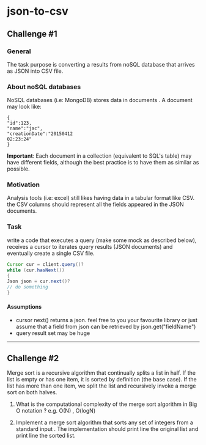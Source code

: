 # json-to-csv

##  Challenge #1

### General
The task purpose is converting a results from noSQL database that arrives as JSON into CSV file.

### About noSQL databases
NoSQL databases (i.e: MongoDB) stores data in documents . A document may look like:
```
{
"id":123,
"name":"jac",
"creationDate":"20150412
02:23:24"
}
```
**Important**: Each document in a collection (equivalent to SQL's table) may have different fields, although the best
practice is to have them as similar as possible.

### Motivation
Analysis tools (i.e: excel) still likes having data in a tabular format like CSV.
the CSV columns should represent all the fields appeared in the JSON documents.

### Task
write a code that executes a query (make some mock as described below), receives a cursor to iterates query results
(JSON documents) and eventually create a single CSV file.
```java
Cursor cur = client.query()?
while (cur.hasNext())
{
Json json = cur.next()?
// do something
}
```
#### Assumptions
+ cursor next() returns a json. feel free to you your favourite library or just assume that a field from json can be
retrieved by json.get("fieldName")
+ query result set may be huge


-------------------------------------------

##  Challenge #2
Merge sort is a recursive algorithm that continually splits a list in half. If the list is empty
or has one item, it is sorted by definition (the base case). If the list has more than one
item, we split the list and recursively invoke a merge sort on both halves.

1. What is the computational complexity of the merge sort algorithm in Big O
notation ? e.g. O(N) , O(logN)

2. Implement a merge sort algorithm that sorts any set of integers from a standard
input . The implementation should print line the original list and print line the
sorted list.
